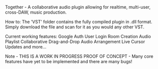Together - A collaborative audio plugin allowing for realtime, multi-user, cross-DAW, music production.

How to:
The 'VST' folder contains the fully compiled plugin in .dll format. Simply download the file and scan for it as you would any other VST.

Current working features:
Google Auth User Login
Room Creation
Audio Playlist
Collaborative Drag-and-Drop Audio Arrangement
Live Cursor Updates
and more...


Note - THIS IS A WORK IN PROGRESS PROOF OF CONCEPT - Many core features have yet to be implemented and there are many bugs!
